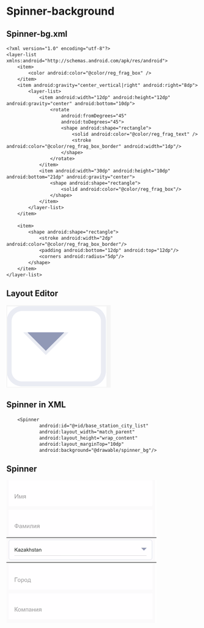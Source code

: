 # Spinner-background

## Spinner-bg.xml

```
<?xml version="1.0" encoding="utf-8"?>
<layer-list xmlns:android="http://schemas.android.com/apk/res/android">
    <item>
        <color android:color="@color/reg_frag_box" />
    </item>
    <item android:gravity="center_vertical|right" android:right="8dp">
        <layer-list>
            <item android:width="12dp" android:height="12dp" android:gravity="center" android:bottom="10dp">
                <rotate
                    android:fromDegrees="45"
                    android:toDegrees="45">
                    <shape android:shape="rectangle">
                        <solid android:color="@color/reg_frag_text" />
                        <stroke android:color="@color/reg_frag_box_border" android:width="1dp"/>
                    </shape>
                </rotate>
            </item>
            <item android:width="30dp" android:height="10dp" android:bottom="21dp" android:gravity="center">
                <shape android:shape="rectangle">
                    <solid android:color="@color/reg_frag_box"/>
                </shape>
            </item>
        </layer-list>
    </item>

    <item>
        <shape android:shape="rectangle">
            <stroke android:width="2dp" android:color="@color/reg_frag_box_border"/>
            <padding android:bottom="12dp" android:top="12dp"/>
            <corners android:radius="5dp"/>
        </shape>
    </item>
</layer-list>

```

## Layout Editor 

![Image1](https://github.com/shahzadafridi/Spinner-background/blob/master/layout_editor.PNG "Layout Editor")

## Spinner in XML

```
    <Spinner
            android:id="@+id/base_station_city_list"
            android:layout_width="match_parent"
            android:layout_height="wrap_content"
            android:layout_marginTop="10dp"
            android:background="@drawable/spinner_bg"/>
```

## Spinner 

![Image1](https://github.com/shahzadafridi/Spinner-background/blob/master/20200102_200338.png "Spinner")
